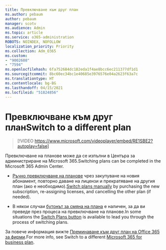 ```yaml
---
title: Превключване към друг план
ms.author: pebaum
author: pebaum
manager: scotv
ms.audience: Admin
ms.topic: article
ms.service: o365-administration
ROBOTS: NOINDEX, NOFOLLOW
localization_priority: Priority
ms.collection: Adm_O365
ms.custom:
- "9002608"
- "7594"
ms.openlocfilehash: 6fa752684dc182eda1f4ae8bcc6ec211377df1d1
ms.sourcegitcommit: 8bc60ec34bc1e40685e3976576e04a2623f63a7c
ms.translationtype: HT
ms.contentlocale: bg-BG
ms.lasthandoff: 04/15/2021
ms.locfileid: "51824856"
---
```

# <a name="switch-to-a-different-plan"></a><span data-ttu-id="4c50d-102">Превключване към друг план</span><span class="sxs-lookup"><span data-stu-id="4c50d-102">Switch to a different plan</span></span>

> [!VIDEO https://www.microsoft.com/videoplayer/embed/RE1SBE2?autoplay=false]

<span data-ttu-id="4c50d-103">Превключване на планове може да се изпълни в Центъра за администриране на Microsoft 365.</span><span class="sxs-lookup"><span data-stu-id="4c50d-103">Switching plans can be completed in the Microsoft 365 Admin Center.</span></span>

- <span data-ttu-id="4c50d-104">[Ръчно превключване на планове](https://docs.microsoft.com/microsoft-365/commerce/subscriptions/switch-plans-manually) чрез закупуване на новия абонамент, повторно даване на лицензи и прекратяване на другия план (ако е необходимо).</span><span class="sxs-lookup"><span data-stu-id="4c50d-104">[Switch plans manually](https://docs.microsoft.com/microsoft-365/commerce/subscriptions/switch-plans-manually) by purchasing the new subscription, re-assigning licenses, and cancelling the other plan (if needed).</span></span>

- <span data-ttu-id="4c50d-105">В някои случаи [бутонът за смяна на плана](https://docs.microsoft.com/microsoft-365/commerce/subscriptions/switch-to-a-different-plan#use-the-switch-plans-button) е наличен, за да ви преведе през процеса на превключване на планове.</span><span class="sxs-lookup"><span data-stu-id="4c50d-105">In some situations the [Switch Plans button](https://docs.microsoft.com/microsoft-365/commerce/subscriptions/switch-to-a-different-plan#use-the-switch-plans-button) is available to lead you through the process of switching plans.</span></span>

<span data-ttu-id="4c50d-106">За повече информация вижте [Преминаване към друг план на Office 365 за фирми](https://docs.microsoft.com/microsoft-365/commerce/subscriptions/switch-to-a-different-plan).</span><span class="sxs-lookup"><span data-stu-id="4c50d-106">For more info, see Switch to a different [Microsoft 365 for business plan](https://docs.microsoft.com/microsoft-365/commerce/subscriptions/switch-to-a-different-plan).</span></span>
